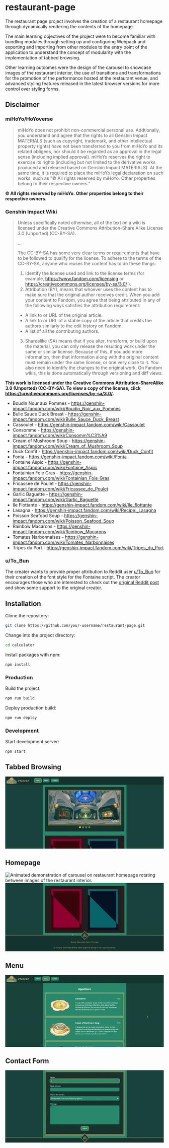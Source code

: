 # restaurant-page

The restaurant page project involves the creation of a restaurant homepage through dynamically rendering the contents of the homepage.

The main learning objectives of the project were to become familiar with bundling modules through setting up and configuring Webpack and exporting and importing from other modules to the entry point of the application to understand the concept of modularity with the implementation of tabbed browsing.

Other learning outcomes were the design of the carousel to showcase images of the restaurant interior, the use of transitions and transformations for the promotion of the performance hosted at the restaurant venue, and advanced styling features released in the latest browser versions for more control over styling forms.

## Disclaimer

### miHoYo/HoYoverse

> miHoYo does not prohibit non-commercial personal use. Addtionally, you understand and agree that the rights to all Genshin Impact MATERIALS (such as copyright, trademark, and other intellectual property rights) have not been transferred to you from miHoYo and its related obligees, nor should it be regarded as an approval in the legal sense (including implied approval). miHoYo reserves the right to exercise its rights (including but not limited to the derivative works produced and released based on Genshin Impact MATERIALS). At the same time, it is required to place the miHoYo legal declaration on such works, such as "© All rights reserved by miHoYo. Other properties belong to their respective owners."

**© All rights reserved by miHoYo. Other properties belong to their respective owners.**

### Genshin Impact Wiki

> Unless specifically noted otherwise, all of the text on a wiki is licensed under the Creative Commons Attribution-Share Alike License 3.0 (Unported) (CC-BY-SA).
> 
> ...
>
> The CC-BY-SA has some very clear terms or requirements that have to be followed to qualify for the license. To adhere to the terms of the CC-BY-SA, anyone who reuses the content has to do these things:
> 1. Identify the license used and link to the license terms (for example, https://www.fandom.com/licensing or https://creativecommons.org/licenses/by-sa/3.0/ ).
> 2. Attribution (BY), means that whoever uses the content has to make sure that the original author receives credit. When you add your content to Fandom, you agree that being attributed in any of the following ways satisfies the attribution requirement:
> - A link to or URL of the original article.
> - A link to or URL of a stable copy of the article that credits the authors similarly to the edit history on Fandom.
> - A list of all the contributing authors.
> 3. Sharealike (SA) means that if you alter, transform, or build upon the material, you can only release the resulting work under the same or similar license. Because of this, if you add more information, then that information along with the original content must remain under the same license, or one very close to it. You also need to identify the changes to the original work. On Fandom wikis, this is done automatically through versioning and diff views.

**This work is licensed under the Creative Commons Attribution-ShareAlike 3.0 (Unported) (CC-BY-SA). To view a copy of the license, click https://creativecommons.org/licenses/by-sa/3.0/.**

- Boudin Nour aux Pommes - https://genshin-impact.fandom.com/wiki/Boudin_Noir_aux_Pommes
- Bulle Sauce Duck Breast - https://genshin-impact.fandom.com/wiki/Bulle_Sauce_Duck_Breast
- Cassoulet - https://genshin-impact.fandom.com/wiki/Cassoulet
- Consomme - https://genshin-impact.fandom.com/wiki/Consomm%C3%A9
- Cream of Mushroom Soup - https://genshin-impact.fandom.com/wiki/Cream_of_Mushroom_Soup
- Duck Confit - https://genshin-impact.fandom.com/wiki/Duck_Confit
- Fonta - https://genshin-impact.fandom.com/wiki/Fonta
- Fontaine Aspic - https://genshin-impact.fandom.com/wiki/Fontaine_Aspic
- Fontainian Foie Gras - https://genshin-impact.fandom.com/wiki/Fontainian_Foie_Gras
- Fricassee de Poulet - https://genshin-impact.fandom.com/wiki/Fricassee_de_Poulet
- Garlic Baguette - https://genshin-impact.fandom.com/wiki/Garlic_Baguette
- Ile Flottante - https://genshin-impact.fandom.com/wiki/Ile_flottante
- Lasagna - https://genshin-impact.fandom.com/wiki/Recipe:_Lasagna
- Poisson Seafood Soup - https://genshin-impact.fandom.com/wiki/Poisson_Seafood_Soup
- Rainbow Macarons - https://genshin-impact.fandom.com/wiki/Rainbow_Macarons
- Tomates Narbonnaises - https://genshin-impact.fandom.com/wiki/Tomates_Narbonnaises
- Tripes du Port - https://genshin-impact.fandom.com/wiki/Tripes_du_Port

### u/To_Bun

The creater wants to provide proper attribution to Reddit user [u/To_Bun](https://www.reddit.com/user/To_Bun/) for their creation of the font style for the Fontaine script. The creator encourages those who are interested to check out the [original Reddit post](https://www.reddit.com/r/Genshin_Impact/comments/1739kqe/fontaine_script_font/) and show some support to the original creator. 

## Installation

Clone the repository:
```bash
git clone https://github.com/your-username/restaurant-page.git
```

Change into the project directory:
```bash
cd calculator
```

Install packages with npm:
```bash
npm install
```

### Production

Build the project:
```bash
npm run build
```

Deploy production build:
```bash
npm run deploy
```

### Development

Start development server:
```bash
npm start
```

## Tabbed Browsing
![Animated demonstration of restaurant homepage featuring ](./public/tabbed-browsing.gif)

## Homepage
![Animated demonstration of carousel on restaurant homepage rotating between images of the restaurant interior.](./public/slideshow.gif)
![Animated demonstration of interactive advertisement on restaurant homepage which reveals promotional message when the card is flipped over.](./public/cards.gif)

## Menu
![Animated demonstration of the menu on the restaurant homepage featuring appetizers, entrees, desserts, and beverages.](./public/menu.gif)

## Contact Form
![Animated demonstration of filling out the contact form on the restaurant homepage.](./public/contact-form.gif)